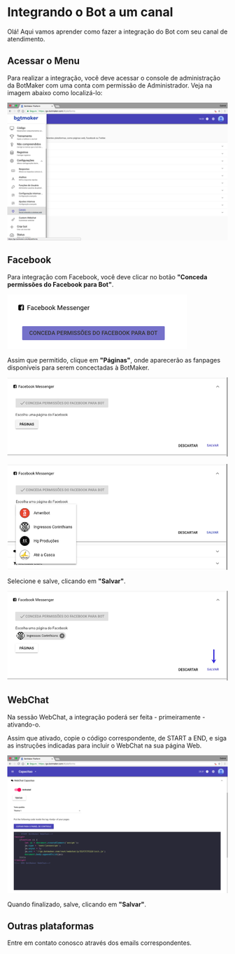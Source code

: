 # Integrando o Bot a um canal

Olá! Aqui vamos aprender como fazer a integração do Bot com seu canal de atendimento.


## Acessar o Menu

Para realizar a integração, você deve acessar o console de administração da BotMaker com uma conta com permissão de Administrador. Veja na imagem abaixo como localizá-lo:

![Localizar](https://github.com/botmakeradmin/botmakeradmin.github.io/blob/master/docs/pt/imagens/Canais.png)

## Facebook
Para integração com Facebook, você deve clicar no botão **"Conceda permissões do Facebook para Bot"**. 

![Conceder](https://github.com/botmakeradmin/botmakeradmin.github.io/blob/master/docs/pt/imagens/ConcederFB.png)

Assim que permitido, clique em **"Páginas"**, onde aparecerão as fanpages disponíveis para serem concectadas à BotMaker. 

![Páginas](https://github.com/botmakeradmin/botmakeradmin.github.io/blob/master/docs/pt/imagens/ClicarPagi.png)

![Escolher](https://github.com/botmakeradmin/botmakeradmin.github.io/blob/master/docs/pt/imagens/SelecionarPagi.png)

Selecione e salve, clicando em **"Salvar"**.

![Salvar](https://github.com/botmakeradmin/botmakeradmin.github.io/blob/master/docs/pt/imagens/SalvarCaal.png)

## WebChat
Na sessão WebChat, a integração poderá ser feita - primeiramente - ativando-o.

Assim que ativado, copie o código correspondente, de START a END, e siga as instruções indicadas para incluir o WebChat na sua página Web. 

![WebChat](https://github.com/botmakeradmin/botmakeradmin.github.io/blob/master/docs/pt/imagens/Webcat.png)

Quando finalizado, salve, clicando em **"Salvar"**.

## Outras plataformas

Entre em contato conosco através dos emails correspondentes.

<!--stackedit_data:
eyJoaXN0b3J5IjpbMTY3MzQ3Mjk2MSwtNDQ4MDE1MTgwXX0=
-->
